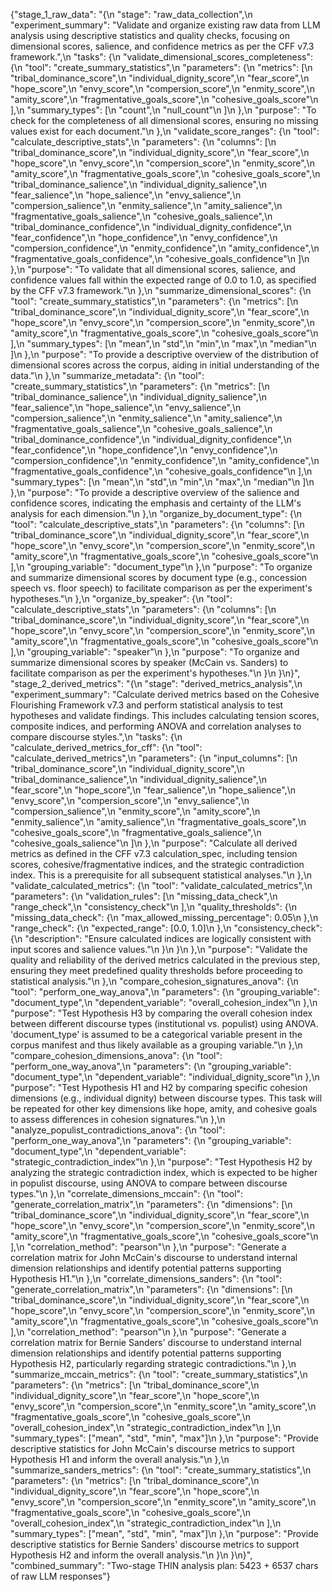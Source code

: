 {"stage_1_raw_data": "{\n  \"stage\": \"raw_data_collection\",\n  \"experiment_summary\": \"Validate and organize existing raw data from LLM analysis using descriptive statistics and quality checks, focusing on dimensional scores, salience, and confidence metrics as per the CFF v7.3 framework.\",\n  \"tasks\": {\n    \"validate_dimensional_scores_completeness\": {\n      \"tool\": \"create_summary_statistics\",\n      \"parameters\": {\n        \"metrics\": [\n          \"tribal_dominance_score\",\n          \"individual_dignity_score\",\n          \"fear_score\",\n          \"hope_score\",\n          \"envy_score\",\n          \"compersion_score\",\n          \"enmity_score\",\n          \"amity_score\",\n          \"fragmentative_goals_score\",\n          \"cohesive_goals_score\"\n        ],\n        \"summary_types\": [\n          \"count\",\n          \"null_count\"\n        ]\n      },\n      \"purpose\": \"To check for the completeness of all dimensional scores, ensuring no missing values exist for each document.\"\n    },\n    \"validate_score_ranges\": {\n      \"tool\": \"calculate_descriptive_stats\",\n      \"parameters\": {\n        \"columns\": [\n          \"tribal_dominance_score\",\n          \"individual_dignity_score\",\n          \"fear_score\",\n          \"hope_score\",\n          \"envy_score\",\n          \"compersion_score\",\n          \"enmity_score\",\n          \"amity_score\",\n          \"fragmentative_goals_score\",\n          \"cohesive_goals_score\",\n          \"tribal_dominance_salience\",\n          \"individual_dignity_salience\",\n          \"fear_salience\",\n          \"hope_salience\",\n          \"envy_salience\",\n          \"compersion_salience\",\n          \"enmity_salience\",\n          \"amity_salience\",\n          \"fragmentative_goals_salience\",\n          \"cohesive_goals_salience\",\n          \"tribal_dominance_confidence\",\n          \"individual_dignity_confidence\",\n          \"fear_confidence\",\n          \"hope_confidence\",\n          \"envy_confidence\",\n          \"compersion_confidence\",\n          \"enmity_confidence\",\n          \"amity_confidence\",\n          \"fragmentative_goals_confidence\",\n          \"cohesive_goals_confidence\"\n        ]\n      },\n      \"purpose\": \"To validate that all dimensional scores, salience, and confidence values fall within the expected range of 0.0 to 1.0, as specified by the CFF v7.3 framework.\"\n    },\n    \"summarize_dimensional_scores\": {\n      \"tool\": \"create_summary_statistics\",\n      \"parameters\": {\n        \"metrics\": [\n          \"tribal_dominance_score\",\n          \"individual_dignity_score\",\n          \"fear_score\",\n          \"hope_score\",\n          \"envy_score\",\n          \"compersion_score\",\n          \"enmity_score\",\n          \"amity_score\",\n          \"fragmentative_goals_score\",\n          \"cohesive_goals_score\"\n        ],\n        \"summary_types\": [\n          \"mean\",\n          \"std\",\n          \"min\",\n          \"max\",\n          \"median\"\n        ]\n      },\n      \"purpose\": \"To provide a descriptive overview of the distribution of dimensional scores across the corpus, aiding in initial understanding of the data.\"\n    },\n    \"summarize_metadata\": {\n      \"tool\": \"create_summary_statistics\",\n      \"parameters\": {\n        \"metrics\": [\n          \"tribal_dominance_salience\",\n          \"individual_dignity_salience\",\n          \"fear_salience\",\n          \"hope_salience\",\n          \"envy_salience\",\n          \"compersion_salience\",\n          \"enmity_salience\",\n          \"amity_salience\",\n          \"fragmentative_goals_salience\",\n          \"cohesive_goals_salience\",\n          \"tribal_dominance_confidence\",\n          \"individual_dignity_confidence\",\n          \"fear_confidence\",\n          \"hope_confidence\",\n          \"envy_confidence\",\n          \"compersion_confidence\",\n          \"enmity_confidence\",\n          \"amity_confidence\",\n          \"fragmentative_goals_confidence\",\n          \"cohesive_goals_confidence\"\n        ],\n        \"summary_types\": [\n          \"mean\",\n          \"std\",\n          \"min\",\n          \"max\",\n          \"median\"\n        ]\n      },\n      \"purpose\": \"To provide a descriptive overview of the salience and confidence scores, indicating the emphasis and certainty of the LLM's analysis for each dimension.\"\n    },\n    \"organize_by_document_type\": {\n      \"tool\": \"calculate_descriptive_stats\",\n      \"parameters\": {\n        \"columns\": [\n          \"tribal_dominance_score\",\n          \"individual_dignity_score\",\n          \"fear_score\",\n          \"hope_score\",\n          \"envy_score\",\n          \"compersion_score\",\n          \"enmity_score\",\n          \"amity_score\",\n          \"fragmentative_goals_score\",\n          \"cohesive_goals_score\"\n        ],\n        \"grouping_variable\": \"document_type\"\n      },\n      \"purpose\": \"To organize and summarize dimensional scores by document type (e.g., concession speech vs. floor speech) to facilitate comparison as per the experiment's hypotheses.\"\n    },\n    \"organize_by_speaker\": {\n      \"tool\": \"calculate_descriptive_stats\",\n      \"parameters\": {\n        \"columns\": [\n          \"tribal_dominance_score\",\n          \"individual_dignity_score\",\n          \"fear_score\",\n          \"hope_score\",\n          \"envy_score\",\n          \"compersion_score\",\n          \"enmity_score\",\n          \"amity_score\",\n          \"fragmentative_goals_score\",\n          \"cohesive_goals_score\"\n        ],\n        \"grouping_variable\": \"speaker\"\n      },\n      \"purpose\": \"To organize and summarize dimensional scores by speaker (McCain vs. Sanders) to facilitate comparison as per the experiment's hypotheses.\"\n    }\n  }\n}", "stage_2_derived_metrics": "{\n  \"stage\": \"derived_metrics_analysis\",\n  \"experiment_summary\": \"Calculate derived metrics based on the Cohesive Flourishing Framework v7.3 and perform statistical analysis to test hypotheses and validate findings. This includes calculating tension scores, composite indices, and performing ANOVA and correlation analyses to compare discourse styles.\",\n  \"tasks\": {\n    \"calculate_derived_metrics_for_cff\": {\n      \"tool\": \"calculate_derived_metrics\",\n      \"parameters\": {\n        \"input_columns\": [\n          \"tribal_dominance_score\",\n          \"individual_dignity_score\",\n          \"tribal_dominance_salience\",\n          \"individual_dignity_salience\",\n          \"fear_score\",\n          \"hope_score\",\n          \"fear_salience\",\n          \"hope_salience\",\n          \"envy_score\",\n          \"compersion_score\",\n          \"envy_salience\",\n          \"compersion_salience\",\n          \"enmity_score\",\n          \"amity_score\",\n          \"enmity_salience\",\n          \"amity_salience\",\n          \"fragmentative_goals_score\",\n          \"cohesive_goals_score\",\n          \"fragmentative_goals_salience\",\n          \"cohesive_goals_salience\"\n        ]\n      },\n      \"purpose\": \"Calculate all derived metrics as defined in the CFF v7.3 calculation_spec, including tension scores, cohesive/fragmentative indices, and the strategic contradiction index. This is a prerequisite for all subsequent statistical analyses.\"\n    },\n    \"validate_calculated_metrics\": {\n      \"tool\": \"validate_calculated_metrics\",\n      \"parameters\": {\n        \"validation_rules\": [\n          \"missing_data_check\",\n          \"range_check\",\n          \"consistency_check\"\n        ],\n        \"quality_thresholds\": {\n          \"missing_data_check\": {\n            \"max_allowed_missing_percentage\": 0.05\n          },\n          \"range_check\": {\n            \"expected_range\": [0.0, 1.0]\n          },\n          \"consistency_check\": {\n            \"description\": \"Ensure calculated indices are logically consistent with input scores and salience values.\"\n          }\n        }\n      },\n      \"purpose\": \"Validate the quality and reliability of the derived metrics calculated in the previous step, ensuring they meet predefined quality thresholds before proceeding to statistical analysis.\"\n    },\n    \"compare_cohesion_signatures_anova\": {\n      \"tool\": \"perform_one_way_anova\",\n      \"parameters\": {\n        \"grouping_variable\": \"document_type\",\n        \"dependent_variable\": \"overall_cohesion_index\"\n      },\n      \"purpose\": \"Test Hypothesis H3 by comparing the overall cohesion index between different discourse types (institutional vs. populist) using ANOVA. 'document_type' is assumed to be a categorical variable present in the corpus manifest and thus likely available as a grouping variable.\"\n    },\n    \"compare_cohesion_dimensions_anova\": {\n      \"tool\": \"perform_one_way_anova\",\n      \"parameters\": {\n        \"grouping_variable\": \"document_type\",\n        \"dependent_variable\": \"individual_dignity_score\"\n      },\n      \"purpose\": \"Test Hypothesis H1 and H2 by comparing specific cohesion dimensions (e.g., individual dignity) between discourse types. This task will be repeated for other key dimensions like hope, amity, and cohesive goals to assess differences in cohesion signatures.\"\n    },\n    \"analyze_populist_contradictions_anova\": {\n      \"tool\": \"perform_one_way_anova\",\n      \"parameters\": {\n        \"grouping_variable\": \"document_type\",\n        \"dependent_variable\": \"strategic_contradiction_index\"\n      },\n      \"purpose\": \"Test Hypothesis H2 by analyzing the strategic contradiction index, which is expected to be higher in populist discourse, using ANOVA to compare between discourse types.\"\n    },\n    \"correlate_dimensions_mccain\": {\n      \"tool\": \"generate_correlation_matrix\",\n      \"parameters\": {\n        \"dimensions\": [\n          \"tribal_dominance_score\",\n          \"individual_dignity_score\",\n          \"fear_score\",\n          \"hope_score\",\n          \"envy_score\",\n          \"compersion_score\",\n          \"enmity_score\",\n          \"amity_score\",\n          \"fragmentative_goals_score\",\n          \"cohesive_goals_score\"\n        ],\n        \"correlation_method\": \"pearson\"\n      },\n      \"purpose\": \"Generate a correlation matrix for John McCain's discourse to understand internal dimension relationships and identify potential patterns supporting Hypothesis H1.\"\n    },\n    \"correlate_dimensions_sanders\": {\n      \"tool\": \"generate_correlation_matrix\",\n      \"parameters\": {\n        \"dimensions\": [\n          \"tribal_dominance_score\",\n          \"individual_dignity_score\",\n          \"fear_score\",\n          \"hope_score\",\n          \"envy_score\",\n          \"compersion_score\",\n          \"enmity_score\",\n          \"amity_score\",\n          \"fragmentative_goals_score\",\n          \"cohesive_goals_score\"\n        ],\n        \"correlation_method\": \"pearson\"\n      },\n      \"purpose\": \"Generate a correlation matrix for Bernie Sanders' discourse to understand internal dimension relationships and identify potential patterns supporting Hypothesis H2, particularly regarding strategic contradictions.\"\n    },\n    \"summarize_mccain_metrics\": {\n      \"tool\": \"create_summary_statistics\",\n      \"parameters\": {\n        \"metrics\": [\n          \"tribal_dominance_score\",\n          \"individual_dignity_score\",\n          \"fear_score\",\n          \"hope_score\",\n          \"envy_score\",\n          \"compersion_score\",\n          \"enmity_score\",\n          \"amity_score\",\n          \"fragmentative_goals_score\",\n          \"cohesive_goals_score\",\n          \"overall_cohesion_index\",\n          \"strategic_contradiction_index\"\n        ],\n        \"summary_types\": [\"mean\", \"std\", \"min\", \"max\"]\n      },\n      \"purpose\": \"Provide descriptive statistics for John McCain's discourse metrics to support Hypothesis H1 and inform the overall analysis.\"\n    },\n    \"summarize_sanders_metrics\": {\n      \"tool\": \"create_summary_statistics\",\n      \"parameters\": {\n        \"metrics\": [\n          \"tribal_dominance_score\",\n          \"individual_dignity_score\",\n          \"fear_score\",\n          \"hope_score\",\n          \"envy_score\",\n          \"compersion_score\",\n          \"enmity_score\",\n          \"amity_score\",\n          \"fragmentative_goals_score\",\n          \"cohesive_goals_score\",\n          \"overall_cohesion_index\",\n          \"strategic_contradiction_index\"\n        ],\n        \"summary_types\": [\"mean\", \"std\", \"min\", \"max\"]\n      },\n      \"purpose\": \"Provide descriptive statistics for Bernie Sanders' discourse metrics to support Hypothesis H2 and inform the overall analysis.\"\n    }\n  }\n}", "combined_summary": "Two-stage THIN analysis plan: 5423 + 6537 chars of raw LLM responses"}